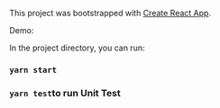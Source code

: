 This project was bootstrapped with [Create React App](https://github.com/facebook/create-react-app).

Demo:

In the project directory, you can run:

### `yarn start`

### `yarn test`to run Unit Test
